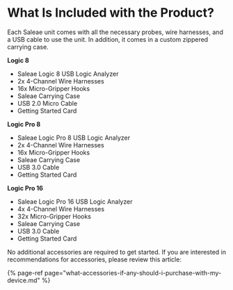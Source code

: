 # What Is Included with the Product?

Each Saleae unit comes with all the necessary probes, wire harnesses, and a USB cable to use the unit. In addition, it comes in a custom zippered carrying case.

**Logic 8**

* Saleae Logic 8 USB Logic Analyzer
* 2x 4-Channel Wire Harnesses
* 16x Micro-Gripper Hooks
* Saleae Carrying Case
* USB  2.0 Micro Cable
* Getting Started Card

**Logic Pro 8**

* Saleae Logic Pro 8 USB Logic Analyzer
* 2x 4-Channel Wire Harnesses
* 16x Micro-Gripper Hooks
* Saleae Carrying Case
* USB 3.0 Cable
* Getting Started Card

**Logic Pro 16**

* Saleae Logic Pro 16 USB Logic Analyzer
* 4x 4-Channel Wire Harnesses
* 32x Micro-Gripper Hooks
* Saleae Carrying Case
* USB 3.0 Cable
* Getting Started Card

No additional accessories are required to get started. If you are interested in recommendations for accessories, please review this article:

{% page-ref page="what-accessories-if-any-should-i-purchase-with-my-device.md" %}




